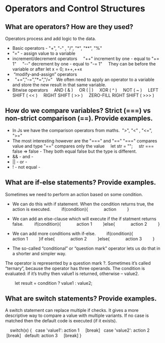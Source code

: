 # Operators and Control Structures

## What are operators? How are they used?

Operators process and add logic to the data.

* Basic operators - "+", "-" , "/", "*", "**", "%"
* "=" - assign value to a variable
* increment/decrement operators
    "++" increment by one - equal to "+= 1"
    "--" decrement by one - equal to "-= 1"
    They can be before the variable or after let x = 0; x++,++x
*  “modify-and-assign” operators
*   "+=","-=","*=","/=" 
  We often need to apply an operator to a variable and store the new result in that same variable.
* Bitwise operators
    AND ( & )
    OR ( | )
    XOR ( ^ )
    NOT ( ~ )
    LEFT SHIFT ( << )
    RIGHT SHIFT ( >> )
    ZERO-FILL RIGHT SHIFT ( >>> )


## How do we compare variables? Strict (===) vs non-strict comparison (==). Provide examples.
* In Js we have the comparison operators from maths.
 ">", "<" , "<=", ">="
* The most interesting however are the "===" and "=="
"===" compares value and type 
"==" compares only the value
    let str = "";
    str === false => false - They both equal false but the type is different.
* && - and - 
* || - or - 
* ! - not equal - 
## What are if-else statements? Provide examples.

Sometimes we need to perform an action based on some condition. 
* We can do this with if statement. When the condition returns true, the action is executed.
        if(condition){
            action
        }
* We can add an else-clause which will execute if the if statment returns false.
        if(condition){
            action 1
        }else{
            action 2
        }
* We can add more conditions with if-else.
        if(condition){
            action 1
        }if else{
            action 2
        }else{
            action 3
        }

* The so-called “conditional” or “question mark” operator lets us do that in a shorter and simpler way.

The operator is represented by a question mark ?. Sometimes it’s called “ternary”, because the operator has three operands.
The condition is evaluated: if it’s truthy then value1 is returned, otherwise – value2.

        let result = condition ? value1 : value2;


## What are switch statements? Provide examples.

A switch statement can replace multiple if checks. It gives a more descriptive way to compare a value with multiple variants.
If no case is matched then the default code is executed (if it exists).

    switch(x) {
  case 'value1': action 1
    [break]
  case 'value2': action 2
       [break]
  default: action 3
    [break]
}
